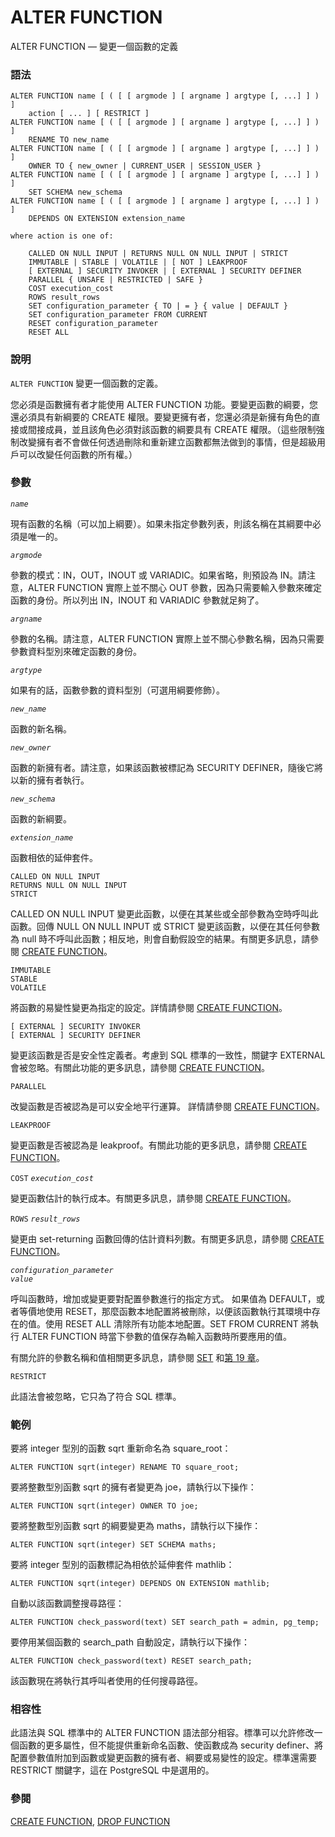 # ALTER FUNCTION

ALTER FUNCTION — 變更一個函數的定義

### 語法

```text
ALTER FUNCTION name [ ( [ [ argmode ] [ argname ] argtype [, ...] ] ) ]
    action [ ... ] [ RESTRICT ]
ALTER FUNCTION name [ ( [ [ argmode ] [ argname ] argtype [, ...] ] ) ]
    RENAME TO new_name
ALTER FUNCTION name [ ( [ [ argmode ] [ argname ] argtype [, ...] ] ) ]
    OWNER TO { new_owner | CURRENT_USER | SESSION_USER }
ALTER FUNCTION name [ ( [ [ argmode ] [ argname ] argtype [, ...] ] ) ]
    SET SCHEMA new_schema
ALTER FUNCTION name [ ( [ [ argmode ] [ argname ] argtype [, ...] ] ) ]
    DEPENDS ON EXTENSION extension_name

where action is one of:

    CALLED ON NULL INPUT | RETURNS NULL ON NULL INPUT | STRICT
    IMMUTABLE | STABLE | VOLATILE | [ NOT ] LEAKPROOF
    [ EXTERNAL ] SECURITY INVOKER | [ EXTERNAL ] SECURITY DEFINER
    PARALLEL { UNSAFE | RESTRICTED | SAFE }
    COST execution_cost
    ROWS result_rows
    SET configuration_parameter { TO | = } { value | DEFAULT }
    SET configuration_parameter FROM CURRENT
    RESET configuration_parameter
    RESET ALL
```

### 說明

`ALTER FUNCTION` 變更一個函數的定義。

您必須是函數擁有者才能使用 ALTER FUNCTION 功能。要變更函數的綱要，您還必須具有新綱要的 CREATE 權限。要變更擁有者，您還必須是新擁有角色的直接或間接成員，並且該角色必須對該函數的綱要具有 CREATE 權限。（這些限制強制改變擁有者不會做任何透過刪除和重新建立函數都無法做到的事情，但是超級用戶可以改變任何函數的所有權。）

### 參數

_`name`_

現有函數的名稱（可以加上綱要）。如果未指定參數列表，則該名稱在其綱要中必須是唯一的。

_`argmode`_

參數的模式：IN，OUT，INOUT 或 VARIADIC。如果省略，則預設為 IN。請注意，ALTER FUNCTION 實際上並不關心 OUT 參數，因為只需要輸入參數來確定函數的身份。所以列出 IN，INOUT 和 VARIADIC 參數就足夠了。

_`argname`_

參數的名稱。請注意，ALTER FUNCTION 實際上並不關心參數名稱，因為只需要參數資料型別來確定函數的身份。

_`argtype`_

如果有的話，函數參數的資料型別（可選用綱要修飾）。

_`new_name`_

函數的新名稱。

_`new_owner`_

函數的新擁有者。請注意，如果該函數被標記為 SECURITY DEFINER，隨後它將以新的擁有者執行。

_`new_schema`_

函數的新綱要。

_`extension_name`_

函數相依的延伸套件。

`CALLED ON NULL INPUT`  
`RETURNS NULL ON NULL INPUT`  
`STRICT`

CALLED ON NULL INPUT 變更此函數，以便在其某些或全部參數為空時呼叫此函數。回傳 NULL ON NULL INPUT 或 STRICT 變更該函數，以便在其任何參數為 null 時不呼叫此函數；相反地，則會自動假設空的結果。有關更多訊息，請參閱 [CREATE FUNCTION](create-function.md)。

`IMMUTABLE`  
`STABLE`  
`VOLATILE`

將函數的易變性變更為指定的設定。詳情請參閱 [CREATE FUNCTION](create-function.md)。

`[ EXTERNAL ] SECURITY INVOKER`  
`[ EXTERNAL ] SECURITY DEFINER`

變更該函數是否是安全性定義者。考慮到 SQL 標準的一致性，關鍵字 EXTERNAL 會被忽略。有關此功能的更多訊息，請參閱 [CREATE FUNCTION](create-function.md)。

`PARALLEL`

改變函數是否被認為是可以安全地平行運算。 詳情請參閱 [CREATE FUNCTION](create-function.md)。

`LEAKPROOF`

變更函數是否被認為是 leakproof。有關此功能的更多訊息，請參閱 [CREATE FUNCTION](create-function.md)。

`COST` _`execution_cost`_

變更函數估計的執行成本。有關更多訊息，請參閱 [CREATE FUNCTION](create-function.md)。

`ROWS` _`result_rows`_

變更由 set-returning 函數回傳的估計資料列數。有關更多訊息，請參閱 [CREATE FUNCTION](create-function.md)。

_`configuration_parameter`_  
_`value`_

呼叫函數時，增加或變更要對配置參數進行的指定方式。 如果值為 DEFAULT，或者等價地使用 RESET，那麼函數本地配置將被刪除，以便該函數執行其環境中存在的值。使用 RESET ALL 清除所有功能本地配置。SET FROM CURRENT 將執行 ALTER FUNCTION 時當下參數的值保存為輸入函數時所要應用的值。

有關允許的參數名稱和值相關更多訊息，請參閱 [SET](set.md) 和[第 19 章](../../iii.-xi-tong-guan-li/19.-fu-wu-zu-tai-she-ding/)。

`RESTRICT`

此語法會被忽略，它只為了符合 SQL 標準。

### 範例

要將 integer 型別的函數 sqrt 重新命名為 square\_root：

```text
ALTER FUNCTION sqrt(integer) RENAME TO square_root;
```

要將整數型別函數 sqrt 的擁有者變更為 joe，請執行以下操作：

```text
ALTER FUNCTION sqrt(integer) OWNER TO joe;
```

要將整數型別函數 sqrt 的綱要變更為 maths，請執行以下操作：

```text
ALTER FUNCTION sqrt(integer) SET SCHEMA maths;
```

要將 integer 型別的函數標記為相依於延伸套件 mathlib：

```text
ALTER FUNCTION sqrt(integer) DEPENDS ON EXTENSION mathlib;
```

自動以該函數調整搜尋路徑：

```text
ALTER FUNCTION check_password(text) SET search_path = admin, pg_temp;
```

要停用某個函數的 search\_path 自動設定，請執行以下操作：

```text
ALTER FUNCTION check_password(text) RESET search_path;
```

該函數現在將執行其呼叫者使用的任何搜尋路徑。

### 相容性

此語法與 SQL 標準中的 ALTER FUNCTION 語法部分相容。標準可以允許修改一個函數的更多屬性，但不能提供重新命名函數、使函數成為 security definer、將配置參數值附加到函數或變更函數的擁有者、綱要或易變性的設定。標準還需要 RESTRICT 關鍵字，這在 PostgreSQL 中是選用的。

### 參閱

[CREATE FUNCTION](create-function.md), [DROP FUNCTION](drop-function.md)

